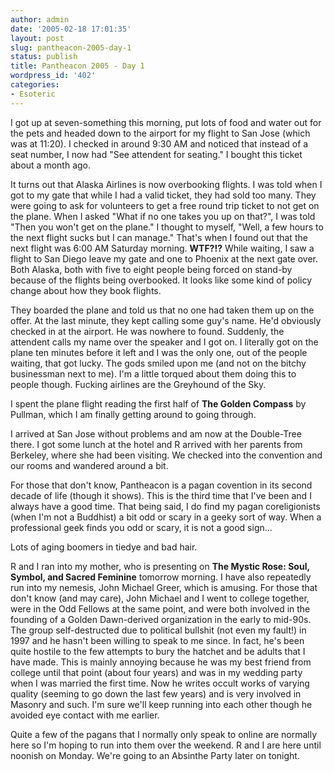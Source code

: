 ```yaml
---
author: admin
date: '2005-02-18 17:01:35'
layout: post
slug: pantheacon-2005-day-1
status: publish
title: Pantheacon 2005 - Day 1
wordpress_id: '402'
categories:
- Esoteric
---
```

I got up at seven-something this morning, put lots of food and water out for the pets and headed down to the airport for my flight to San Jose (which was at 11:20). I checked in around 9:30 AM and noticed that instead of a seat number, I now had "See attendent for seating." I bought this ticket about a month ago.

It turns out that Alaska Airlines is now overbooking flights. I was told when I got to my gate that while I had a valid ticket, they had sold too many. They were going to ask for volunteers to get a free round trip ticket to not get on the plane. When I asked "What if no one takes you up on that?", I was told "Then you won't get on the plane." I thought to myself, "Well, a few hours to the next flight sucks but I can manage." That's when I found out that the next flight was 6:00 AM Saturday morning. <b>WTF?!?</b> While waiting, I saw a flight to San Diego leave my gate and one to Phoenix at the next gate over. Both Alaska, both with five to eight people being forced on stand-by because of the flights being overbooked. It looks like some kind of policy change about how they book flights.

They boarded the plane and told us that no one had taken them up on the offer. At the last minute, they kept calling some guy's name. He'd obviously checked in at the airport. He was nowhere to found. Suddenly, the attendent calls my name over the speaker and I got on. I literally got on the plane ten minutes before it left and I was the only one, out of the people waiting, that got lucky. The gods smiled upon me (and not on the bitchy businessman next to me). I'm a little torqued about them doing this to people though. Fucking airlines are the Greyhound of the Sky.

I spent the plane flight reading the first half of <b>The Golden Compass</b> by Pullman, which I am finally getting around to going through. 

I arrived at San Jose without problems and am now at the Double-Tree there. I got some lunch at the hotel and R arrived with her parents from Berkeley, where she had been visiting. We checked into the convention and our rooms and wandered around a bit.

For those that don't know, Pantheacon is a pagan covention in its second decade of life (though it shows). This is the third time that I've been and I always have a good time. That being said, I do find my pagan coreligionists (when I'm not a Buddhist) a bit odd or scary in a geeky sort of way. When a professional geek finds you odd or scary, it is not a good sign...

Lots of aging boomers in tiedye and bad hair.

R and I ran into my mother, who is presenting on <b>The Mystic Rose: Soul, Symbol, and Sacred Feminine</b> tomorrow morning. I have also repeatedly run into my nemesis, John Michael Greer, which is amusing. For those that don't know (and may care), John Michael and I went to college together, were in the Odd Fellows at the same point, and were both involved in the founding of a Golden Dawn-derived organization in the early to mid-90s. The group self-destructed due to political bullshit (not even my fault!) in 1997 and he hasn't been willing to speak to me since. In fact, he's been quite hostile to the few attempts to bury the hatchet and be adults that I have made. This is mainly annoying because he was my best friend from college until that point (about four years) and was in my wedding party when I was married the first time. Now he writes occult works of varying quality (seeming to go down the last few years) and is very involved in Masonry and such. I'm sure we'll keep running into each other though he avoided eye contact with me earlier.

Quite a few of the pagans that I normally only speak to online are normally here so I'm hoping to run into them over the weekend. R and I are here until noonish on Monday. We're going to an Absinthe Party later on tonight.
